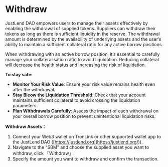 # Withdraw

JustLend DAO empowers users to manage their assets effectively by enabling the withdrawal of supplied tokens. Suppliers can withdraw their tokens as long as there is sufficient liquidity in the reserve. The withdrawal amount is determined by the availability of underlying assets and the user’s ability to maintain a sufficient collateral ratio for any active borrow positions.

When withdrawing with an active borrow position, it’s essential to carefully manage your collateralisation ratio to avoid liquidation. Reducing collateral will decrease the health status and increasing the risk of liquidation.

**To stay safe:**

* **Monitor Your Risk Value**: Ensure your risk value remains health even after the withdrawal.
* **Stay Bleow the Liquidation Threshold**: Check that your account maintains sufficient collateral to avoid crossing the liquidation parameters.
* **Plan Withdrawals Carefully**: Assess the impact of each withdrawal on your overall borrow position to prevent unintentional liquidation risks.

**Withdraw Assets：**

1. Connect your Web3 wallet on TronLink or other supported wallet app to the JustLend DAO ([https://justlend.org](https://justlend.org/)).
2. Navigate to the "SBM" and choose the supplied asset you want to withdraw, click 「Withdraw」.&#x20;
3. Specify the amount you want to withdraw and confirm the transaction.

